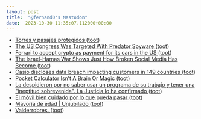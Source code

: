 ```yaml
---
layout: post
title:  "@fernand0's Mastodon"
date:  2023-10-30 11:35:07.112000+00:00
---
```

*  [Torres y pasajes protegidos ](https://www.flickr.com/photos/fernand0/53266227957) ([toot](https://mastodon.social/@fernand0/111323755781016577))
*  [The US Congress Was Targeted With Predator Spyware ](https://www.wired.com/story/us-congress-spyware) ([toot](https://mastodon.social/@fernand0/111323645959368779))
*  [Ferrari to accept crypto as payment for its cars in the US ](https://www.reuters.com/business/autos-transportation/ferrari-accept-crypto-payment-its-cars-us-2023-10-14) ([toot](https://mastodon.social/@fernand0/111323422410878248))
*  [The Israel-Hamas War Shows Just How Broken Social Media Has Become ](https://www.theatlantic.com/technology/archive/2023/10/social-media-infrastructure-news-algorithms/675614) ([toot](https://mastodon.social/@fernand0/111323331629328868))
*  [Casio discloses data breach impacting customers in 149 countries ](https://www.bleepingcomputer.com/news/security/casio-discloses-data-breach-impacting-customers-in-149-countries) ([toot](https://mastodon.social/@fernand0/111322977105256339))
*  [Pocket Calculator Isn’t A Brain Or Magic ](https://hackaday.com/2023/10/20/pocket-calculator-isnt-a-brain-or-magic) ([toot](https://mastodon.social/@fernand0/111322558137112272))
*  [La despidieron por no saber usar un programa de su trabajo y tener una "ineptitud sobrevenida". La Justicia lo ha confirmado ](https://www.genbeta.com/actualidad/despidieron-no-saber-usar-programa-su-trabajo-tener-ineptitud-sobrevenida-justicia-ha-confirmad) ([toot](https://mastodon.social/@fernand0/111320022341064461))
*  [El móvil bien cuidado por lo que pueda pasar ](https://changlonet.com/blog/el-movil-bien-cuidado-por-lo-que-pueda-pasar) ([toot](https://mastodon.social/@fernand0/111319811453582585))
*  [
Mayoría de edad \| Unjubilado	 ](https://www.unjubilado.info/mayoria-de-edad) ([toot](https://mastodon.social/@fernand0/111319441429196871))
*  [Valderrobres. ](https://avecesunafoto.wordpress.com/2023/10/29/valderrobres) ([toot](https://mastodon.social/@fernand0/111319434770789039))
